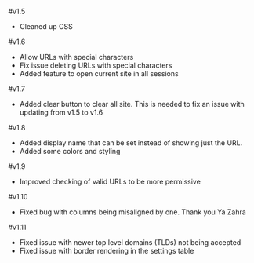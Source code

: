 #v1.5
* Cleaned up CSS

#v1.6
* Allow URLs with special characters
* Fix issue deleting URLs with special characters
* Added feature to open current site in all sessions

#v1.7 
* Added clear button to clear all site. This is needed to fix an issue with updating from v1.5 to v1.6

#v1.8
* Added display name that can be set instead of showing just the URL.
* Added some colors and styling

#v1.9
* Improved checking of valid URLs to be more permissive

#v1.10
* Fixed bug with columns being misaligned by one. Thank you Ya Zahra

#v1.11
* Fixed issue with newer top level domains (TLDs) not being accepted
* Fixed issue with border rendering in the settings table